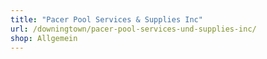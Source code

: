 ```yaml
---
title: "Pacer Pool Services & Supplies Inc"
url: /downingtown/pacer-pool-services-und-supplies-inc/
shop: Allgemein
---
```

